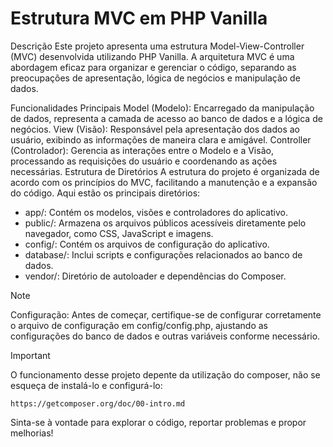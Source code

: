 # Estrutura MVC em PHP Vanilla

Descrição
Este projeto apresenta uma estrutura Model-View-Controller (MVC) desenvolvida utilizando PHP Vanilla. A arquitetura MVC é uma abordagem eficaz para organizar e gerenciar o código, separando as preocupações de apresentação, lógica de negócios e manipulação de dados.

Funcionalidades Principais
Model (Modelo): Encarregado da manipulação de dados, representa a camada de acesso ao banco de dados e a lógica de negócios.
View (Visão): Responsável pela apresentação dos dados ao usuário, exibindo as informações de maneira clara e amigável.
Controller (Controlador): Gerencia as interações entre o Modelo e a Visão, processando as requisições do usuário e coordenando as ações necessárias.
Estrutura de Diretórios
A estrutura do projeto é organizada de acordo com os princípios do MVC, facilitando a manutenção e a expansão do código. Aqui estão os principais diretórios:

- app/: Contém os modelos, visões e controladores do aplicativo.
- public/: Armazena os arquivos públicos acessíveis diretamente pelo navegador, como CSS, JavaScript e imagens.
- config/: Contém os arquivos de configuração do aplicativo.
- database/: Inclui scripts e configurações relacionados ao banco de dados.
- vendor/: Diretório de autoloader e dependências do Composer.

> [!NOTE]
> Configuração: Antes de começar, certifique-se de configurar corretamente o arquivo de configuração em config/config.php, ajustando as configurações do banco de dados e outras variáveis  conforme necessário.

> [!IMPORTANT] 
> O funcionamento desse projeto depente da utilização do composer, não se esqueça de instalá-lo e configurá-lo:
```
https://getcomposer.org/doc/00-intro.md
```

Sinta-se à vontade para explorar o código, reportar problemas e propor melhorias!

